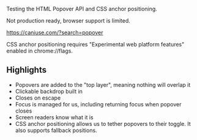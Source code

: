 Testing the HTML Popover API and CSS anchor positioning.

Not production ready, browser support is limited.

https://caniuse.com/?search=popover

CSS anchor positioning requires "Experimental web platform features" enabled in chrome://flags.

## Highlights

-   Popovers are added to the "top layer", meaning nothing will overlap it
-   Clickable backdrop built in
-   Closes on escape
-   Focus is managed for us, including returning focus when popover closes
-   Screen readers know what it is
-   CSS anchor positioning allows us to tether popovers to their toggle. It also supports fallback positions.
